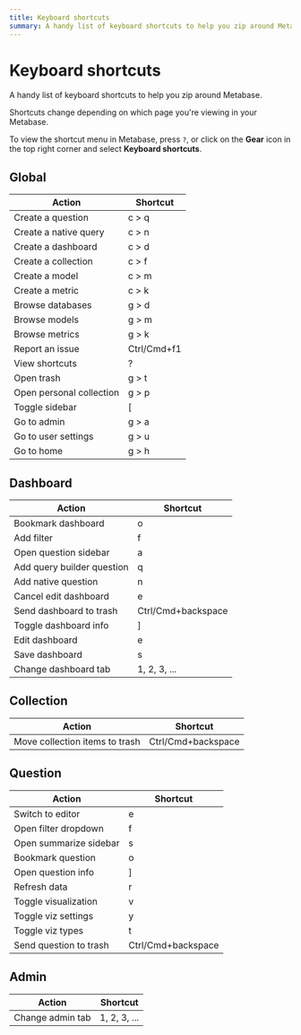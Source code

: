```yaml
---
title: Keyboard shortcuts
summary: A handy list of keyboard shortcuts to help you zip around Metabase.
---
```


# Keyboard shortcuts

A handy list of keyboard shortcuts to help you zip around Metabase.

Shortcuts change depending on which page you're viewing in your Metabase.

To view the shortcut menu in Metabase, press `?`, or click on the **Gear** icon
in the top right corner and select **Keyboard shortcuts**.

## Global

| Action                   | Shortcut    |
| ------------------------ | ----------- |
| Create a question        | c > q       |
| Create a native query    | c > n       |
| Create a dashboard       | c > d       |
| Create a collection      | c > f       |
| Create a model           | c > m       |
| Create a metric          | c > k       |
| Browse databases         | g > d       |
| Browse models            | g > m       |
| Browse metrics           | g > k       |
| Report an issue          | Ctrl/Cmd+f1 |
| View shortcuts           | ?           |
| Open trash               | g > t       |
| Open personal collection | g > p       |
| Toggle sidebar           | [           |
| Go to admin              | g > a       |
| Go to user settings      | g > u       |
| Go to home               | g > h       |

## Dashboard

| Action                     | Shortcut           |
| -------------------------- | ------------------ |
| Bookmark dashboard         | o                  |
| Add filter                 | f                  |
| Open question sidebar      | a                  |
| Add query builder question | q                  |
| Add native question        | n                  |
| Cancel edit dashboard      | e                  |
| Send dashboard to trash    | Ctrl/Cmd+backspace |
| Toggle dashboard info      | ]                  |
| Edit dashboard             | e                  |
| Save dashboard             | s                  |
| Change dashboard tab       | 1, 2, 3, ...       |

## Collection

| Action                         | Shortcut           |
| ------------------------------ | ------------------ |
| Move collection items to trash | Ctrl/Cmd+backspace |

## Question

| Action                 | Shortcut           |
| ---------------------- | ------------------ |
| Switch to editor       | e                  |
| Open filter dropdown   | f                  |
| Open summarize sidebar | s                  |
| Bookmark question      | o                  |
| Open question info     | ]                  |
| Refresh data           | r                  |
| Toggle visualization   | v                  |
| Toggle viz settings    | y                  |
| Toggle viz types       | t                  |
| Send question to trash | Ctrl/Cmd+backspace |

## Admin

| Action           | Shortcut     |
| ---------------- | ------------ |
| Change admin tab | 1, 2, 3, ... |
